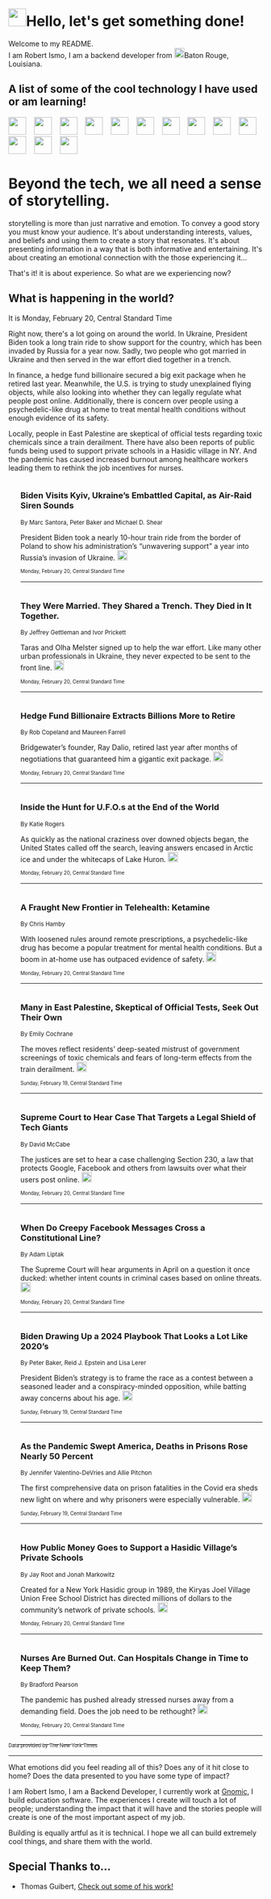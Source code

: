 <h1><img src="https://emojis.slackmojis.com/emojis/images/1643514375/3493/hot-coffee.gif?1643514375" width="35"/>Hello, let's get something done!</h1>

<p>Welcome to my README.<br/>
I am Robert Ismo, I am a backend developer from <img src="https://emojis.slackmojis.com/emojis/images/1638395689/50435/moulin_rouge.png?1638395689" width="20"/>Baton Rouge, Louisiana.</p>
<h2>A list of some of the cool technology I have used or am learning!</h2>
<p>
<img src="https://emojis.slackmojis.com/emojis/images/1643516091/21142/meow_bongotap.gif?1643516091" width="35" alt="">
<img src="https://img.shields.io/badge/Favorite%20Frontend%20Framework-SvelteKit-f83903" alt="">
<img src="https://img.shields.io/badge/Second%20Favorite-Vue-40b581" alt="">
<img src="https://img.shields.io/badge/Most%20Used%20Runtime-Nodejs-78b061" alt="">
<img src="https://emojis.slackmojis.com/emojis/images/1643517416/34482/fire.gif?1643517416" width="35" alt="">
<img src="https://img.shields.io/badge/Javascript%20But%20Better-Typescript-0078ca" alt="">
<img src="https://img.shields.io/badge/Favorite%20Language-Elixir-3e244d" alt="">
<img src="https://img.shields.io/badge/Containerize%20Everything-Docker-6ac9ef" alt="">
<img src="https://emojis.slackmojis.com/emojis/images/1643514596/5999/meow_party.gif?1643514596" width="35" alt="">
<img src="https://img.shields.io/badge/API%20Love%20Language-Graphql-de32a5" alt="">
<img src="https://img.shields.io/badge/Our%20Favorite%20Version%20Controller-Git-e94f33" alt="">
<img src="https://img.shields.io/badge/Favorite%20Database-Redis-d42d1d" alt="">
<img src="https://emojis.slackmojis.com/emojis/images/1643514559/5584/deployparrot.gif?1643514559" width="35" alt="">
<img src="https://img.shields.io/badge/Container%20Interstate-RabbitMQ-f66200" alt="">
<img src="https://img.shields.io/badge/Gotta%20Learn-Kubernetes-316adf" alt="">
<img src="https://img.shields.io/badge/Really%20Mature%20Now-WASM-654fef" alt="">
<img src="https://emojis.slackmojis.com/emojis/images/1666642497/61942/dance_vibe.gif?1666642497" width="35" alt="">
<img src="https://img.shields.io/badge/For%20My%20M1-ARM64-657d96" alt="">
<img src="https://img.shields.io/badge/Loving%20This%20So%20Much-TailwindCSS-17bcb5" alt="">
<img src="https://img.shields.io/badge/Cool%20Build%20Tool-Vite-f9cb24" alt="">
<img src="https://emojis.slackmojis.com/emojis/images/1669231376/62819/working-on-it.gif?1669231376" width="35" alt="">
<img src="https://img.shields.io/badge/Fun%20and%20Easy%20Database-MongoDB-5f8c49" alt="">
<img src="https://img.shields.io/badge/JS%20Life%20Support-NPM-c73737" alt="">
<img src="https://img.shields.io/badge/I%20Liked%20It-DynamoDB-0073b9" alt="">
<img src="https://emojis.slackmojis.com/emojis/images/1643514045/46/question.gif?1643514045" width="35" alt="">
<img src="https://img.shields.io/badge/cool-React-60d6f9" alt="">
<img src="https://img.shields.io/badge/Future%20Big%20Project-Lambda-f37e00" alt="">
<img src="https://img.shields.io/badge/NPM%20But%20Better-PNPM-f1aa07" alt="">
<img src="https://emojis.slackmojis.com/emojis/images/1643514943/9662/fbwow.gif?1643514943" width="35" alt="">
<img src="https://img.shields.io/badge/First%20Language-C-662079" alt="">
<img src="https://img.shields.io/badge/Where%20I%20Deploy%20Frontend-Vercel-000000" alt="">
<img src="https://img.shields.io/badge/Who%20Does%20not%20Want%20an%20App-Swift-f9492a" alt="">
<img src="https://emojis.slackmojis.com/emojis/images/1643514058/151/javascript.png?1643514058" width="35" alt="">
<img src="https://img.shields.io/badge/cool-Python-fbd542" alt="">
<img src="https://img.shields.io/badge/Favorite%20Something-Stripe-656cdc" alt="">
<img src="https://img.shields.io/badge/Of%20Course-HTML5-ed6327" alt="">
<img src="https://emojis.slackmojis.com/emojis/images/1660415405/60731/bomb.gif?1660415405" width="35" alt="">
<img src="https://img.shields.io/badge/hate-CSS-2964ec" alt="">
<img src="https://img.shields.io/badge/Learning-CircleCI-141215" alt="">
<img src="https://img.shields.io/badge/Learning-Rust-fbbb3b" alt="">
<img src="https://emojis.slackmojis.com/emojis/images/1660415397/60712/writing-hand.gif?1660415397" width="35" alt="">
<img src="https://img.shields.io/badge/Dev%20Browser%20of%20Choice-Firefox-cc4e26" alt="">
<img src="https://img.shields.io/badge/Recoverying%20From%20Windows-UNIX-1781e3" alt="">
<img src="https://img.shields.io/badge/LOVE-LogSeq-90c1c2" alt="">
<img src="https://emojis.slackmojis.com/emojis/images/1643514066/223/kirby.gif?1643514066" width="35" alt="">
<img src="https://img.shields.io/badge/Daily%20Driver-MacOS-e6e6e8" alt="">
<img src="https://img.shields.io/badge/Git%20Server-Github-000000" alt="">
<img src="https://img.shields.io/badge/enjoyable-EC2-f17428" alt="">
<img src="https://emojis.slackmojis.com/emojis/images/1643514239/2069/excited.gif?1643514239" width="35" alt="">
</p>
<h1>Beyond the tech, we all need a sense of storytelling.</h1>
<p>storytelling is more than just narrative and emotion. To convey a good story you must know your audience. It's about understanding interests, values, and beliefs and using them to create a story that resonates. It's about presenting information in a way that is both informative and entertaining. It's about creating an emotional connection with the those experiencing it...</p>
<p>That's it! it is about experience. So what are we experiencing now?</p>
<h2>What is happening in the world?</h2>
<p>It is Monday, February 20, Central Standard Time</p>
<p>
Right now, there&#39;s a lot going on around the world. In Ukraine, President Biden took a long train ride to show support for the country, which has been invaded by Russia for a year now. Sadly, two people who got married in Ukraine and then served in the war effort died together in a trench. 

In finance, a hedge fund billionaire secured a big exit package when he retired last year. Meanwhile, the U.S. is trying to study unexplained flying objects, while also looking into whether they can legally regulate what people post online. Additionally, there is concern over people using a psychedelic-like drug at home to treat mental health conditions without enough evidence of its safety. 

Locally, people in East Palestine are skeptical of official tests regarding toxic chemicals since a train derailment. There have also been reports of public funds being used to support private schools in a Hasidic village in NY. And the pandemic has caused increased burnout among healthcare workers leading them to rethink the job incentives for nurses.</p>
<ol>
<img src="https://img.shields.io/badge/-us-blue" alt="">
<h3>Biden Visits Kyiv, Ukraine’s Embattled Capital, as Air-Raid Siren Sounds</h3>
<sub>By Marc Santora, Peter Baker and Michael D. Shear</sub>
<p>President Biden took a nearly 10-hour train ride from the border of Poland to show his administration’s “unwavering support” a year into Russia’s invasion of Ukraine.  <a href="https://nyti.ms/3XPhBeN"><img src="https://developer.nytimes.com/files/poweredby_nytimes_30b.png?v=1583354208352" height="20"></a></p>
<sub><sub>Monday, February 20, Central Standard Time</sub></sub>
<hr/>
<img src="https://img.shields.io/badge/-world-blue" alt="">
<h3>They Were Married. They Shared a Trench. They Died in It Together.</h3>
<sub>By Jeffrey Gettleman and Ivor Prickett</sub>
<p>Taras and Olha Melster signed up to help the war effort. Like many other urban professionals in Ukraine, they never expected to be sent to the front line.  <a href="https://nyti.ms/3Z1dwp1"><img src="https://developer.nytimes.com/files/poweredby_nytimes_30b.png?v=1583354208352" height="20"></a></p>
<sub><sub>Monday, February 20, Central Standard Time</sub></sub>
<hr/>
<img src="https://img.shields.io/badge/-business-blue" alt="">
<h3>Hedge Fund Billionaire Extracts Billions More to Retire</h3>
<sub>By Rob Copeland and Maureen Farrell</sub>
<p>Bridgewater’s founder, Ray Dalio, retired last year after months of negotiations that guaranteed him a gigantic exit package.  <a href="https://nyti.ms/3KlgNez"><img src="https://developer.nytimes.com/files/poweredby_nytimes_30b.png?v=1583354208352" height="20"></a></p>
<sub><sub>Monday, February 20, Central Standard Time</sub></sub>
<hr/>
<img src="https://img.shields.io/badge/-us-blue" alt="">
<h3>Inside the Hunt for U.F.O.s at the End of the World</h3>
<sub>By Katie Rogers</sub>
<p>As quickly as the national craziness over downed objects began, the United States called off the search, leaving answers encased in Arctic ice and under the whitecaps of Lake Huron.  <a href="https://nyti.ms/3YYmfZ0"><img src="https://developer.nytimes.com/files/poweredby_nytimes_30b.png?v=1583354208352" height="20"></a></p>
<sub><sub>Monday, February 20, Central Standard Time</sub></sub>
<hr/>
<img src="https://img.shields.io/badge/-us-blue" alt="">
<h3>A Fraught New Frontier in Telehealth: Ketamine</h3>
<sub>By Chris Hamby</sub>
<p>With loosened rules around remote prescriptions, a psychedelic-like drug has become a popular treatment for mental health conditions. But a boom in at-home use has outpaced evidence of safety.  <a href="https://nyti.ms/3Kmi59s"><img src="https://developer.nytimes.com/files/poweredby_nytimes_30b.png?v=1583354208352" height="20"></a></p>
<sub><sub>Monday, February 20, Central Standard Time</sub></sub>
<hr/>
<img src="https://img.shields.io/badge/-us-blue" alt="">
<h3>Many in East Palestine, Skeptical of Official Tests, Seek Out Their Own</h3>
<sub>By Emily Cochrane</sub>
<p>The moves reflect residents’ deep-seated mistrust of government screenings of toxic chemicals and fears of long-term effects from the train derailment.  <a href="https://nyti.ms/3ICW4BQ"><img src="https://developer.nytimes.com/files/poweredby_nytimes_30b.png?v=1583354208352" height="20"></a></p>
<sub><sub>Sunday, February 19, Central Standard Time</sub></sub>
<hr/>
<img src="https://img.shields.io/badge/-technology-blue" alt="">
<h3>Supreme Court to Hear Case That Targets a Legal Shield of Tech Giants</h3>
<sub>By David McCabe</sub>
<p>The justices are set to hear a case challenging Section 230, a law that protects Google, Facebook and others from lawsuits over what their users post online.  <a href="https://nyti.ms/3YQwXRW"><img src="https://developer.nytimes.com/files/poweredby_nytimes_30b.png?v=1583354208352" height="20"></a></p>
<sub><sub>Monday, February 20, Central Standard Time</sub></sub>
<hr/>
<img src="https://img.shields.io/badge/-us-blue" alt="">
<h3>When Do Creepy Facebook Messages Cross a Constitutional Line?</h3>
<sub>By Adam Liptak</sub>
<p>The Supreme Court will hear arguments in April on a question it once ducked: whether intent counts in criminal cases based on online threats.  <a href="https://nyti.ms/3Z3AjQZ"><img src="https://developer.nytimes.com/files/poweredby_nytimes_30b.png?v=1583354208352" height="20"></a></p>
<sub><sub>Monday, February 20, Central Standard Time</sub></sub>
<hr/>
<img src="https://img.shields.io/badge/-us-blue" alt="">
<h3>Biden Drawing Up a 2024 Playbook That Looks a Lot Like 2020’s</h3>
<sub>By Peter Baker, Reid J. Epstein and Lisa Lerer</sub>
<p>President Biden’s strategy is to frame the race as a contest between a seasoned leader and a conspiracy-minded opposition, while batting away concerns about his age.  <a href="https://nyti.ms/3Z2Un61"><img src="https://developer.nytimes.com/files/poweredby_nytimes_30b.png?v=1583354208352" height="20"></a></p>
<sub><sub>Sunday, February 19, Central Standard Time</sub></sub>
<hr/>
<img src="https://img.shields.io/badge/-us-blue" alt="">
<h3>As the Pandemic Swept America, Deaths in Prisons Rose Nearly 50 Percent</h3>
<sub>By Jennifer Valentino-DeVries and Allie Pitchon</sub>
<p>‌The first comprehensive data on prison fatalities in the Covid era sheds new light on where and why prisoners were especially vulnerable.  <a href="https://nyti.ms/3Z4yBPd"><img src="https://developer.nytimes.com/files/poweredby_nytimes_30b.png?v=1583354208352" height="20"></a></p>
<sub><sub>Sunday, February 19, Central Standard Time</sub></sub>
<hr/>
<img src="https://img.shields.io/badge/-nyregion-blue" alt="">
<h3>How Public Money Goes to Support a Hasidic Village’s Private Schools</h3>
<sub>By Jay Root and Jonah Markowitz</sub>
<p>Created for a New York Hasidic group in 1989, the Kiryas Joel Village Union Free School District has directed millions of dollars to the community’s network of private schools.  <a href="https://nyti.ms/41ajs0L"><img src="https://developer.nytimes.com/files/poweredby_nytimes_30b.png?v=1583354208352" height="20"></a></p>
<sub><sub>Monday, February 20, Central Standard Time</sub></sub>
<hr/>
<img src="https://img.shields.io/badge/-well-blue" alt="">
<h3>Nurses Are Burned Out. Can Hospitals Change in Time to Keep Them?</h3>
<sub>By Bradford Pearson</sub>
<p>The pandemic has pushed already stressed nurses away from a demanding field. Does the job need to be rethought?  <a href="https://nyti.ms/3YJ64PL"><img src="https://developer.nytimes.com/files/poweredby_nytimes_30b.png?v=1583354208352" height="20"></a></p>
<sub><sub>Monday, February 20, Central Standard Time</sub></sub>
<hr/>
</ol>
<a href="https://developer.nytimes.com"><sub><sub>Data provided by The New York Times</sub></sub></a>
<hr/>
<p>What emotions did you feel reading all of this? Does any of it hit close to home? Does the data presented to you have some type of impact?</p>
<p>I am Robert Ismo, I am a Backend Developer, I currently work at <a href="https://gnomic.education/">Gnomic</a>, I build education software. The experiences I create will touch a lot of people; understanding the impact that it will have and the stories people will create is one of the most important aspect of my job.</p>
<p>Building is equally artful as it is technical. I hope we all can build extremely cool things, and share them with the world.</p>
<h2>Special Thanks to...</h2>
<ul>
<li>Thomas Guibert, <a href="https://github.com/thmsgbrt/thmsgbrt">Check out some of his work!</a></li>
</ul>